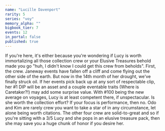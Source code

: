 ```yaml
---
name: "Lucille Davenport"
rarity: 5
series: "voy"
memory_alpha: ""
bigbook_tier: 7
events: 12
in_portal: false
published: true
---
```


If you're here, it's either because you're wondering if Lucy is worth immortalizing all those collection crew or your Elusive Treasures behold made you go "huh, I didn't know I could get this crew from beholds". First, the crew. Janeway events have fallen off a cliff and come flying out the other side of the earth. But now in the 14th month of her drought, we've finally struck oil. If her events pick back up at any sort of respectable clip, her #1 DIP will be an asset and a couple eventable traits (Where is Caretaker?!) may add some surprise value. With #100 being the new average on voyages, Lucy is at least competent there, if unspectacular. Is she worth the collection effort? If your focus is performance, then no. Odo and Kim are rarely crew you want to take a star of in any circumstance, let alone being worth citations. The other four crew are solid-to-great and so if you're sitting with a 3/5 Lucy and she pops in an elusive treasure pack, then she may save you a huge chunk of honor if you desire her.
